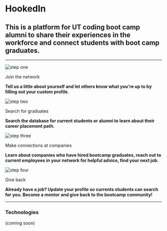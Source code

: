 # HookedIn 



## This is a platform for UT coding boot camp alumni to share their experiences in the workforce and connect students with boot camp graduates. 

---------
<p align="center">


![step one](https://github.com/jflook10/UTAlumni/blob/master/public/assets/form.png)
<p class="lead"> Join the network </p>

<b> Tell us a little about yourself and let others know what you're up to by filling out your custom profile. </b>



![step two](https://github.com/jflook10/UTAlumni/blob/master/public/assets/search.png)
<p class="lead"> Search for graduates </p>

<b> Search the database for current students or alumni to learn about their career placement path. </b>


![step three](https://github.com/jflook10/UTAlumni/blob/master/public/assets/conversation.png)
<p class="lead"> Make connections at companies </p>

<b> Learn about companies who have hired bootcamp graduates, reach out to current employees in your network for helpful advice, find your next job. </b>


![step four](https://github.com/jflook10/UTAlumni/blob/master/public/assets/search.png)
<p class="lead"> Give back </p>

<b> Already have a job? Update your profile so currents students can search for you. Become a mentor and give back to the bootcamp community! </b>
</p>


------

### Technologies

(coming soon)
